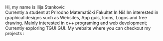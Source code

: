 Hi, my name is Ilija Stankovic	
Currently a student at Prirodno Matematički Fakultet In Niš
Im interested in graphical designs such as Websites, App guis, Icons, Logos and free drawing.
Mainly interested in c++ programing and web development;
Currently exploring TGUI GUI.
My website where you can checkout my projects : 
